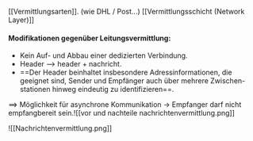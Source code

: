 [[Vermittlungsarten]]. (wie DHL / Post...)
[[Vermittlungsschicht (Network Layer)]]

#### Modifikationen gegenüber Leitungsvermittlung:
- Kein Auf- und Abbau einer dedizierten Verbindung.
- Header --> header + nachricht.
- ==Der Header beinhaltet insbesondere Adressinformationen, die geeignet sind, Sender und Empfänger auch über mehrere Zwischen- stationen hinweg eindeutig zu identifizieren==.



==> Möglichkeit für asynchrone Kommunikation -> Empfanger darf nicht empfangbereit sein.![[vor und nachteile nachrichtenvermittlung.png]]

![[Nachrichtenvermittlung.png]]